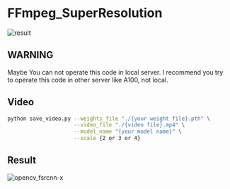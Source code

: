 
# FFmpeg_SuperResolution
![result](https://user-images.githubusercontent.com/72849922/122692663-67d3c000-d271-11eb-958c-27801a6c9bf7.PNG)



## WARNING
Maybe You can not operate this code in local server. I recommend you try to operate this code in other server like A100, not local.


## Video

```bash
python save_video.py --weights_file "./{your weight file}.pth" \
                     --video_file "./{video file}.mp4" \
                     --model_name "{your model name}" \
                     --scale {2 or 3 or 4}
```


## Result
![opencv_fsrcnn-x](https://user-images.githubusercontent.com/72849922/122024681-9ed64b80-ce03-11eb-8564-102d6fd693ba.gif)




